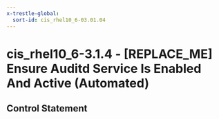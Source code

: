 ```yaml
---
x-trestle-global:
  sort-id: cis_rhel10_6-03.01.04
---
```


# cis_rhel10_6-3.1.4 - \[REPLACE_ME\] Ensure Auditd Service Is Enabled And Active (Automated)

## Control Statement
